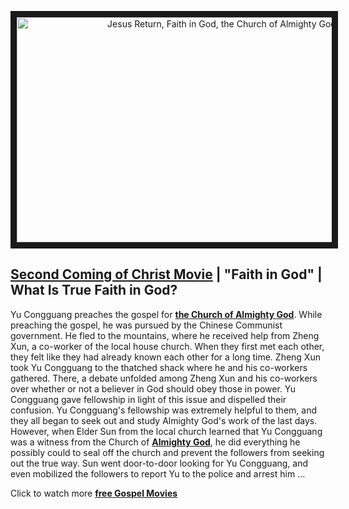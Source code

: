 <p align="center"><a href="https://youtu.be/hfz0shodoPc" target="_blank"><img src="http://img.youtube.com/vi/hfz0shodoPc/0.jpg" alt="Jesus Return, Faith in God, the Church of Almighty God" width="640" height="360" border="10" /></a><p>

## [Second Coming of Christ Movie](https://www.holyspiritspeaks.org/videos/knocking-at-the-door-movie/) | "Faith in God" | What Is True Faith in God?

Yu Congguang preaches the gospel for **[the Church of Almighty God](https://github.com/lily2687/praise-almighty-god.github.com/blob/master/The_Basic_Beliefs_of_The_Church_of_Almighty_God.md)**. While preaching the gospel, he was pursued by the Chinese Communist government. He fled to the mountains, where he received help from Zheng Xun, a co-worker of the local house church. When they first met each other, they felt like they had already known each other for a long time. Zheng Xun took Yu Congguang to the thatched shack where he and his co-workers gathered. There, a debate unfolded among Zheng Xun and his co-workers over whether or not a believer in God should obey those in power. Yu Congguang gave fellowship in light of this issue and dispelled their confusion. Yu Congguang's fellowship was extremely helpful to them, and they all began to seek out and study Almighty God's work of the last days. However, when Elder Sun from the local church learned that Yu Congguang was a witness from the Church of **[Almighty God](https://www.holyspiritspeaks.org/)**, he did everything he possibly could to seal off the church and prevent the followers from seeking out the true way. Sun went door-to-door looking for Yu Congguang, and even mobilized the followers to report Yu to the police and arrest him …


Click to watch more **[free Gospel Movies](https://www.holyspiritspeaks.org/video-category/kingdom-Gospel-testimonies/)**
 
